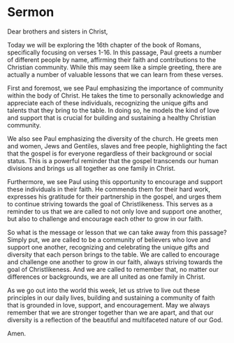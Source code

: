 # Sermon

Dear brothers and sisters in Christ,

Today we will be exploring the 16th chapter of the book of Romans, specifically focusing on verses 1-16. In this passage, Paul greets a number of different people by name, affirming their faith and contributions to the Christian community. While this may seem like a simple greeting, there are actually a number of valuable lessons that we can learn from these verses.

First and foremost, we see Paul emphasizing the importance of community within the body of Christ. He takes the time to personally acknowledge and appreciate each of these individuals, recognizing the unique gifts and talents that they bring to the table. In doing so, he models the kind of love and support that is crucial for building and sustaining a healthy Christian community.

We also see Paul emphasizing the diversity of the church. He greets men and women, Jews and Gentiles, slaves and free people, highlighting the fact that the gospel is for everyone regardless of their background or social status. This is a powerful reminder that the gospel transcends our human divisions and brings us all together as one family in Christ.

Furthermore, we see Paul using this opportunity to encourage and support these individuals in their faith. He commends them for their hard work, expresses his gratitude for their partnership in the gospel, and urges them to continue striving towards the goal of Christlikeness. This serves as a reminder to us that we are called to not only love and support one another, but also to challenge and encourage each other to grow in our faith.

So what is the message or lesson that we can take away from this passage? Simply put, we are called to be a community of believers who love and support one another, recognizing and celebrating the unique gifts and diversity that each person brings to the table. We are called to encourage and challenge one another to grow in our faith, always striving towards the goal of Christlikeness. And we are called to remember that, no matter our differences or backgrounds, we are all united as one family in Christ.

As we go out into the world this week, let us strive to live out these principles in our daily lives, building and sustaining a community of faith that is grounded in love, support, and encouragement. May we always remember that we are stronger together than we are apart, and that our diversity is a reflection of the beautiful and multifaceted nature of our God.

Amen.

